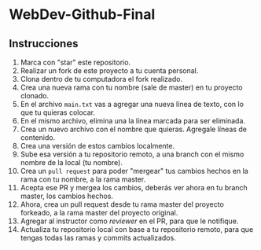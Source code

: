 # WebDev-Github-Final

## Instrucciones

1. Marca con "star" este repositorio.
2. Realizar un fork de este proyecto a tu cuenta personal.
3. Clona dentro de tu computadora el fork realizado.
4. Crea una nueva rama con tu nombre (sale de master) en tu proyecto clonado.
5. En el archivo `main.txt` vas a agregar una nueva línea de texto, con lo que tu quieras colocar.
6. En el mismo archivo, elimina una la línea marcada para ser eliminada.
7. Crea un nuevo archivo con el nombre que quieras. Agregale líneas de contenido.
8. Crea una versión de estos cambios localmente.
9. Sube esa versión a tu repositorio remoto, a una branch con el mismo nombre de la local (tu nombre).
10. Crea un `pull request` para poder "mergear" tus cambios hechos en la rama con tu nombre, a la rama master.
11. Acepta ese PR y mergea los cambios, deberás ver ahora en tu branch master, los cambios hechos.
12. Ahora, crea un pull request desde tu rama master del proyecto forkeado, a la rama master del proyecto original.
13. Agregar al instructor como *reviewer* en el PR, para que le notifique.
14. Actualiza tu repositorio local con base a tu repositorio remoto, para que tengas todas las ramas y commits actualizados.
